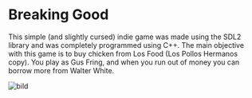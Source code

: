# Breaking Good

This simple (and slightly cursed) indie game was made using the SDL2 library and was completely programmed using C++.
The main objective with this game is to buy chicken from Los Food (Los Pollos Hermanos copy). You play as Gus Fring, and when you run out of money you can borrow more from Walter White.

![bild](https://user-images.githubusercontent.com/98147588/212569879-ec878390-7ab9-4111-a1de-7f98b436ad6d.png)

